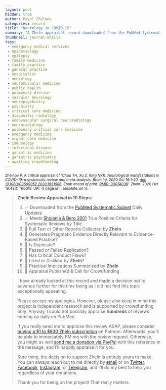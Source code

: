 ```yaml
---
layout: post
hidden: true
author: Pavel Zhelnov
categories: record
title: "Neurology in COVID-19"
summary: "A Zheln appraisal record downloaded from the PubMed Systematic Subset daily updates."
thumbnail: journal-whills
tags:
 - emergency medical services
 - epidemiology
 - epilepsy
 - family medicine
 - family practice
 - general practice
 - hospitalist
 - neurology
 - neuromuscular medicine
 - public health
 - pulmonary disease
 - vascular neurology
 - neuropsychiatry
 - psychiatry
 - critical care medicine
 - diagnostic radiology
 - endovascular surgical neuroradiology
 - neuroradiology
 - pulmonary critical care medicine
 - emergency medicine
 - urgent care medicine
 - immunology
 - infectious disease
 - geriatric medicine
 - geriatric psychiatry
 - awaiting crowdfunding
---
```


<small id="citation">Zhelnov P. A critical appraisal of _‘Chua TH, Xu Z, King NKK. Neurological manifestations in COVID-19: a systematic review and meta-analysis. Brain Inj. 2020 Oct 19:1-20. [doi: 10.1080/02699052.2020.1831606](https://doi.org/10.1080/02699052.2020.1831606). Epub ahead of print. [PMID: 33074036](https://pubmed.gov/33074036)’._ Zheln. 2020 Oct 19;43(1):r60d19. URI: {{ page.url | absolute_url }}.</small>

> **Zheln Review Appraisal in 10 Steps:**
>
> 1. ✅ Downloaded from the [PubMed Systematic Subset](https://github.com/p1m-ortho/qs-global-ortho-search-queries/blob/global-sr-query/README.md) Daily Updates
> 2. ✅ Meets [Shojania & Bero 2001](https://www.researchgate.net/publication/11820967_Taking_Advantage_of_the_Explosion_of_Systematic_Reviews_An_Efficient_MEDLINE_Search_Strategy) True Positive Criteria for Systematic Reviews by Title
> 3. 🔄 Full Text or Other Reports Collected by **Zheln**
> 4. 🔄 Generates Pragmatic Evidence Directly Relevant to Evidence-Based Practice?
> 5. 🔄 Is Duplicate?
> 6. 🔄 Passed or Failed Replication?
> 7. 🔄 Has Critical Conduct Flaws?
> 8. 🔄 Liked or Disliked by **Zheln**?
> 9. 🔄 Practical Implications Summarized by **Zheln**
> 10. 🔄 Appraisal Published & Call for Crowdfunding

> I have already looked at this record and made a decision not to advance further for the time being as I did not find this topic exceptionally appealing.
>
> Please accept my apologies. However, please also keep in mind this project is independent research and is supported by crowdfunding only. Anyway, I could not possibly appraise **hundreds** of reviews coming up daily on PubMed.
> 
> If you really need me to appraise this review ASAP, please consider [buying a $1 to $600 Zheln subscription](https://patreon.com/zheln) on Patreon. Afterwards, you’ll be able to immediately PM me with the review request. Otherwise, you might as well [send me a donation via PayPal](https://paypal.me/pjelnov) with this reference in the message, and I’ll happily appraise it for you.
> 
> Sure thing, the decision to support Zheln is entirely yours to make. You can always reach out to me directly by [email](mailto:pavel@zheln.com) or on [Twitter](https://twitter.com/drzhelnov), [Facebook](https://facebook.com/drzhelnov), [Instagram](https://instagram.com/igzheln), or [Telegram](https://t.me/drzhelnov), and I’ll do my best to help you regardless of your donations.
> 
> Thank you for being on the project! That really matters.
